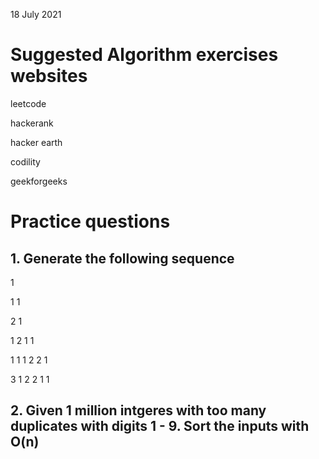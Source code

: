 18 July 2021

# Suggested Algorithm exercises websites

leetcode

hackerank

hacker earth

codility

geekforgeeks

# Practice questions

## 1. Generate the following sequence

1

1 1

2 1

1 2 1 1

1 1 1 2 2 1

3 1 2 2 1 1


## 2. Given 1 million intgeres with too many duplicates with digits 1 - 9. Sort the inputs with O(n)
